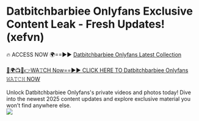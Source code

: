 # Datbitchbarbiee Onlyfans Exclusive Content Leak - Fresh Updates! (xefvn)

🔥 ACCESS NOW 🌍==►► <a href="https://tinyurl.com/kvy9nzfs" rel="nofollow">Datbitchbarbiee Onlyfans Latest Collection</a>
<br><br>
[🔴🌍📺📱👉WA𝚃CH Now==►► CLICK HERE TO Datbitchbarbiee Onlyfans 𝚆𝙰𝚃𝙲𝙷 NOW](https://tinyurl.com/kvy9nzfs)
<br><br>
Unlock Datbitchbarbiee Onlyfans's private videos and photos today! Dive into the newest 2025 content updates and explore exclusive material you won’t find anywhere else.
<br>
<a href="https://tinyurl.com/kvy9nzfs" rel="nofollow" data-target="animated-image.originalLink"><img src="https://camo.githubusercontent.com/8a4f000d20f83aca3bf7ec5f350d767afa0574a8a352519fd8cfa583a6f93a33/68747470733a2f2f692e696d6775722e636f6d2f644a486b345a712e676966" data-canonical-src="https://i.imgur.com/dJHk4Zq.gif" style="max-width: 100%; display: inline-block;" data-target="animated-image.originalImage"></a>
<br>
